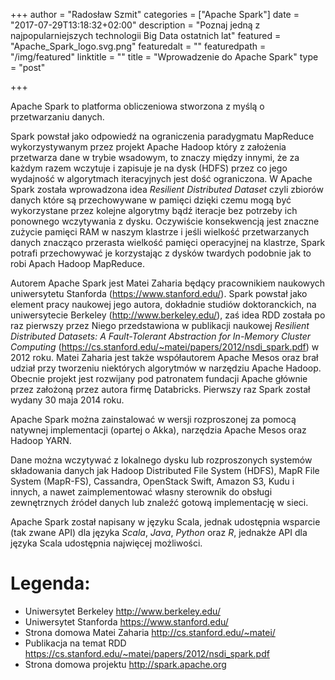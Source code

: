 +++
author = "Radosław Szmit"
categories = ["Apache Spark"]
date = "2017-07-29T13:18:32+02:00"
description = "Poznaj jedną z najpopularniejszych technologii Big Data ostatnich lat"
featured = "Apache_Spark_logo.svg.png"
featuredalt = ""
featuredpath = "/img/featured"
linktitle = ""
title = "Wprowadzenie do Apache Spark"
type = "post"

+++

Apache Spark to platforma obliczeniowa stworzona z myślą o przetwarzaniu danych.

Spark powstał jako odpowiedź na ograniczenia paradygmatu MapReduce wykorzystywanym przez projekt Apache Hadoop który z założenia przetwarza dane w trybie wsadowym, to znaczy między innymi, że za każdym razem wczytuje i zapisuje je na dysk (HDFS) przez co jego wydajność w algorytmach iteracyjnych jest dość ograniczona. W Apache Spark została wprowadzona idea *Resilient Distributed Dataset* czyli zbiorów danych które są przechowywane w pamięci dzięki czemu mogą być wykorzystane przez kolejne algorytmy bądź iteracje bez potrzeby ich ponownego wczytywania z dysku. Oczywiście konsekwencją jest znaczne zużycie pamięci RAM w naszym klastrze i jeśli wielkość przetwarzanych danych znacząco przerasta wielkość pamięci operacyjnej na klastrze, Spark potrafi przechowywać je korzystając z dysków twardych podobnie jak to robi Apach Hadoop MapReduce.

Autorem Apache Spark jest Matei Zaharia będący pracownikiem naukowych uniwersytetu Stanforda (https://www.stanford.edu/). Spark powstał jako element pracy naukowej jego autora, dokładnie studiów doktoranckich, na uniwersytecie Berkeley (http://www.berkeley.edu/), zaś idea RDD została po raz pierwszy przez Niego przedstawiona w publikacji naukowej *Resilient Distributed Datasets: A Fault-Tolerant Abstraction for In-Memory Cluster Computing* (https://cs.stanford.edu/~matei/papers/2012/nsdi_spark.pdf) w 2012 roku. Matei Zaharia jest także współautorem Apache Mesos oraz brał udział przy tworzeniu niektórych algorytmów w narzędziu Apache Hadoop. Obecnie projekt jest rozwijany pod patronatem fundacji Apache głównie przez założoną przez autora firmę Databricks. Pierwszy raz Spark został wydany 30 maja 2014 roku.

Apache Spark można zainstalować w wersji rozproszonej za pomocą natywnej implementacji (opartej o Akka), narzędzia Apache Mesos oraz Hadoop YARN.

Dane można wczytywać z lokalnego dysku lub rozproszonych systemów składowania danych jak Hadoop Distributed File System (HDFS), MapR File System (MapR-FS), Cassandra, OpenStack Swift, Amazon S3, Kudu i innych, a nawet zaimplementować własny sterownik do obsługi zewnętrznych źródeł danych lub znaleźć gotową implementację w sieci.

Apache Spark został napisany w języku Scala, jednak udostępnia wsparcie (tak zwane API) dla języka *Scala*, *Java*, *Python* oraz *R*, jednakże API dla języka Scala udostępnia najwięcej możliwości.

# Legenda:
* Uniwersytet Berkeley http://www.berkeley.edu/
* Uniwersytet Stanforda https://www.stanford.edu/
* Strona domowa Matei Zaharia http://cs.stanford.edu/~matei/
* Publikacja na temat RDD https://cs.stanford.edu/~matei/papers/2012/nsdi_spark.pdf
* Strona domowa projektu http://spark.apache.org